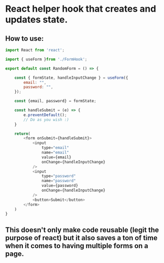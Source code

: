 # React helper hook that creates and updates state.

## How to use:

```js
import React from 'react';

import { useForm }from './FormHook';

export default const RandomForm = () => {

	const { formState, handleInputChange } = useForm({
		email: "",
		password: "",
	});

	const {email, password} = formState;

	const handleSubmit = (e) => {
		e.preventDefault();
		// Do as you wish :)
	}

	return(
		<form onSubmit={handleSubmit}>
			<input
				type="email"
				name="email"
				value={email}
				onChange={handleInputChange}
			/>
			<input
				type="password"
				name="password"
				value={password}
				onChange={handleInputChange}
			/>
			<button>Submit</button>
		</form>
	)
}
```

## This doesn't only make code reusable (legit the purpose of react) but it also saves a ton of time when it comes to having multiple forms on a page.
